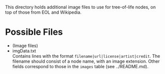 This directory holds additional image files to use for tree-of-life nodes,
on top of those from EOL and Wikipedia.

Possible Files
==============
-   (Image files)
-   imgData.txt <br>
    Contains lines with the format `filename|url|license|artist|credit`.
    The filename should consist of a node name, with an image extension.
    Other fields correspond to those in the `images` table (see ../README.md).
